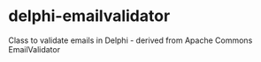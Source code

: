 delphi-emailvalidator
=====================

Class to validate emails in Delphi - derived from Apache Commons EmailValidator